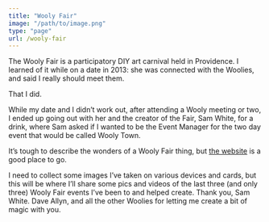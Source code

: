 ```yaml
---
title: "Wooly Fair"
image: "/path/to/image.png"
type: "page"
url: /wooly-fair
---
```


The Wooly Fair is a participatory DIY art carnival held in Providence. I learned of it while on a date in 2013: she was connected with the Woolies, and said I really should meet them.

That I did.

While my date and I didn’t work out, after attending a Wooly meeting or two, I ended up going out with her and the creator of the Fair, Sam White, for a drink, where Sam asked if I wanted to be the Event Manager for the two day event that would be called Wooly Town.

It’s tough to describe the wonders of a Wooly Fair thing, but [the website](https://woolyfair.org "link to woolyfair.org") is a good place to go.

I need to collect some images I’ve taken on various devices and cards, but this will be where I’ll share some pics and videos of the last three (and only three) Wooly Fair events I’ve been to and helped create. Thank you, Sam White. Dave Allyn, and all the other Woolies for letting me create a bit of magic with you.

















